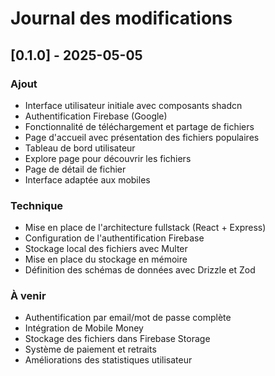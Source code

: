 # Journal des modifications

## [0.1.0] - 2025-05-05

### Ajout

- Interface utilisateur initiale avec composants shadcn
- Authentification Firebase (Google)
- Fonctionnalité de téléchargement et partage de fichiers
- Page d'accueil avec présentation des fichiers populaires
- Tableau de bord utilisateur
- Explore page pour découvrir les fichiers
- Page de détail de fichier
- Interface adaptée aux mobiles

### Technique

- Mise en place de l'architecture fullstack (React + Express)
- Configuration de l'authentification Firebase
- Stockage local des fichiers avec Multer
- Mise en place du stockage en mémoire
- Définition des schémas de données avec Drizzle et Zod

### À venir

- Authentification par email/mot de passe complète
- Intégration de Mobile Money
- Stockage des fichiers dans Firebase Storage
- Système de paiement et retraits
- Améliorations des statistiques utilisateur

